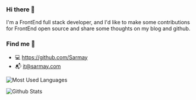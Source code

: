 ### Hi there 👋

I'm a FrontEnd full stack developer, and I'd like to make some contributions for FrontEnd open source and share some thoughts on my blog and github.

### Find me 👀

- 💻 <https://github.com/Sarmay>
- 📬 <it@sarmay.com>

![Most Used Languages](https://github-readme-stats.vercel.app/api/top-langs/?username=Sarmay&theme=dark&layout=compact)

![Github Stats](https://github-readme-stats.vercel.app/api?username=Sarmay&show_icons=true&theme=dark&count_private=true)

